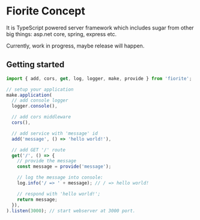 # Fiorite Concept
It is TypeScript powered server framework which includes sugar from other big things: asp.net core, spring, express etc.

Currently, work in progress, maybe release will happen. 

## Getting started

```typescript
import { add, cors, get, log, logger, make, provide } from 'fiorite';

// setup your application
make.application(
  // add console logger
  logger.console(),

  // add cors middleware
  cors(),

  // add service with 'message' id
  add('message', () => 'hello world!'),

  // add GET '/' route
  get('/', () => {
    // provide the message
    const message = provide('message');

    // log the message into console:
    log.info('/ => ' + message); // / => hello world!

    // respond with 'hello world!';
    return message;
  }),
).listen(3000); // start webserver at 3000 port.

```

